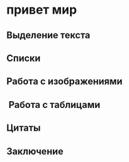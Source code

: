 # привет мир 

## Выделение текста 

## Cписки

## Работа с изображениями 

##  Работа с таблицами 

## Цитаты 

## Заключение 